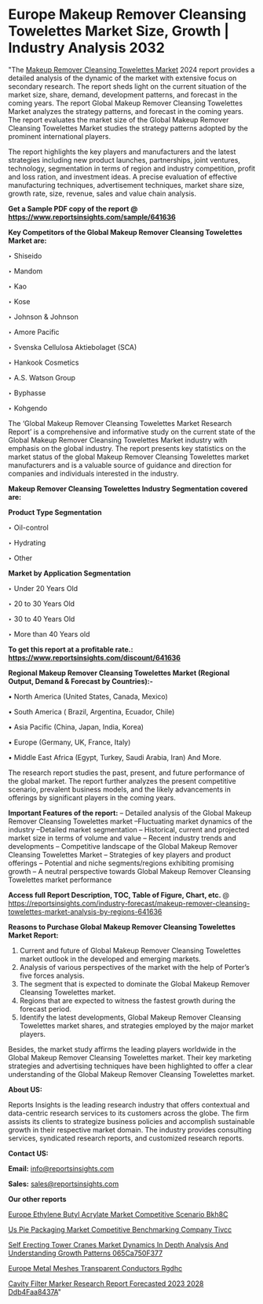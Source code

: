 # Europe Makeup Remover Cleansing Towelettes Market Size, Growth | Industry Analysis 2032

"The <a href=https://www.reportsinsights.com/sample/641636>Makeup Remover Cleansing Towelettes Market</a> 2024 report provides a detailed analysis of the dynamic of the market with extensive focus on secondary research. The report sheds light on the current situation of the market size, share, demand, development patterns, and forecast in the coming years. The report Global Makeup Remover Cleansing Towelettes Market analyzes the strategy patterns, and forecast in the coming years. The report evaluates the market size of the Global Makeup Remover Cleansing Towelettes Market studies the strategy patterns adopted by the prominent international players.

The report highlights the key players and manufacturers and the latest strategies including new product launches, partnerships, joint ventures, technology, segmentation in terms of region and industry competition, profit and loss ration, and investment ideas. A precise evaluation of effective manufacturing techniques, advertisement techniques, market share size, growth rate, size, revenue, sales and value chain analysis.

<strong>Get a Sample PDF copy of the report @ <a href=https://www.reportsinsights.com/sample/641636 style=color:#0000ff;>https://www.reportsinsights.com/sample/641636</a></strong>

<strong>Key Competitors of the Global Makeup Remover Cleansing Towelettes Market are:</strong>

‣ Shiseido

‣ Mandom

‣ Kao

‣ Kose

‣ Johnson & Johnson

‣ Amore Pacific

‣ Svenska Cellulosa Aktiebolaget (SCA)

‣ Hankook Cosmetics

‣ A.S. Watson Group

‣ Byphasse

‣ Kohgendo

The ‘Global Makeup Remover Cleansing Towelettes Market Research Report’ is a comprehensive and informative study on the current state of the Global Makeup Remover Cleansing Towelettes Market industry with emphasis on the global industry. The report presents key statistics on the market status of the global Makeup Remover Cleansing Towelettes market manufacturers and is a valuable source of guidance and direction for companies and individuals interested in the industry.

<strong>Makeup Remover Cleansing Towelettes Industry Segmentation covered are:</strong>

<strong>Product Type Segmentation</strong>

‣ Oil-control

‣ Hydrating

‣ Other

<strong>Market by Application Segmentation</strong>

‣ Under 20 Years Old

‣ 20 to 30 Years Old

‣ 30 to 40 Years Old

‣ More than 40 Years old

<strong>To get this report at a profitable rate.: <a href=https://www.reportsinsights.com/discount/641636 style=color:#0000ff;>https://www.reportsinsights.com/discount/641636</a></strong>

<strong>Regional Makeup Remover Cleansing Towelettes Market (Regional Output, Demand &amp; Forecast by Countries):-</strong>

• North America (United States, Canada, Mexico)

• South America ( Brazil, Argentina, Ecuador, Chile)

• Asia Pacific (China, Japan, India, Korea)

• Europe (Germany, UK, France, Italy)

• Middle East Africa (Egypt, Turkey, Saudi Arabia, Iran) And More.

The research report studies the past, present, and future performance of the global market. The report further analyzes the present competitive scenario, prevalent business models, and the likely advancements in offerings by significant players in the coming years.

<strong>Important Features of the report:</strong>
– Detailed analysis of the Global Makeup Remover Cleansing Towelettes market
–Fluctuating market dynamics of the industry
–Detailed market segmentation
– Historical, current and projected market size in terms of volume and value
– Recent industry trends and developments
– Competitive landscape of the Global Makeup Remover Cleansing Towelettes Market
– Strategies of key players and product offerings
– Potential and niche segments/regions exhibiting promising growth
– A neutral perspective towards Global Makeup Remover Cleansing Towelettes market performance

<strong>Access full Report Description, TOC, Table of Figure, Chart, etc. </strong>@   <a href=https://reportsinsights.com/industry-forecast/makeup-remover-cleansing-towelettes-market-analysis-by-regions-641636 style=color:#0000ff;>https://reportsinsights.com/industry-forecast/makeup-remover-cleansing-towelettes-market-analysis-by-regions-641636</a>

<strong>Reasons to Purchase Global Makeup Remover Cleansing Towelettes Market Report:</strong>
1. Current and future of Global Makeup Remover Cleansing Towelettes market outlook in the developed and emerging markets.
2. Analysis of various perspectives of the market with the help of Porter’s five forces analysis.
3. The segment that is expected to dominate the Global Makeup Remover Cleansing Towelettes market.
4. Regions that are expected to witness the fastest growth during the forecast period.
5. Identify the latest developments, Global Makeup Remover Cleansing Towelettes market shares, and strategies employed by the major market players.

Besides, the market study affirms the leading players worldwide in the Global Makeup Remover Cleansing Towelettes market. Their key marketing strategies and advertising techniques have been highlighted to offer a clear understanding of the Global Makeup Remover Cleansing Towelettes market.

<strong><strong>About US</strong>:</strong>

Reports Insights is the leading research industry that offers contextual and data-centric research services to its customers across the globe. The firm assists its clients to strategize business policies and accomplish sustainable growth in their respective market domain. The industry provides consulting services, syndicated research reports, and customized research reports.

<strong>Contact US:</strong>

<p class=><b>Email:</b> <a href=mailto:info@reportsinsights.com>info@reportsinsights.com</a></p>
<p class=><b>Sales:</b> <a href=mailto:sales@reportsinsights.com>sales@reportsinsights.com</a></p>

<strong>Our other reports</strong>

<a href=https://www.linkedin.com/pulse/europe-ethylene-butyl-acrylate-market-competitive-scenario-bkh8c/>Europe Ethylene Butyl Acrylate Market Competitive Scenario Bkh8C</a>

<a href=https://www.linkedin.com/pulse/us-pie-packaging-market-competitive-benchmarking-company-tivcc/>Us Pie Packaging Market Competitive Benchmarking Company Tivcc</a>

<a href=https://medium.com/@aneetapatil1234/self-erecting-tower-cranes-market-dynamics-in-depth-analysis-and-understanding-growth-patterns-065ca750f377>Self Erecting Tower Cranes Market Dynamics In Depth Analysis And Understanding Growth Patterns 065Ca750F377</a>

<a href=https://www.linkedin.com/pulse/europe-metal-meshes-transparent-conductors-rgdhc/>Europe Metal Meshes Transparent Conductors Rgdhc</a>

<a href=https://medium.com/@shreyaw909/cavity-filter-marker-research-report-forecasted-2023-2028-ddb4faa8437a>Cavity Filter Marker Research Report Forecasted 2023 2028 Ddb4Faa8437A</a>"

